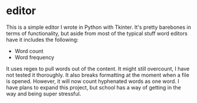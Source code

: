# editor

This is a simple editor I wrote in Python with Tkinter. It's pretty barebones in terms of functionality, but aside from most of the typical stuff word editors have it includes the following:

- Word count
- Word frequency

It uses regex to pull words out of the content. It might still overcount, I have not tested it thoroughly. It also breaks formatting at the moment when a file is opened. However, it will now count hyphenated words as one word. I have plans to expand this project, but school has a way of getting in the way and being super stressful.
